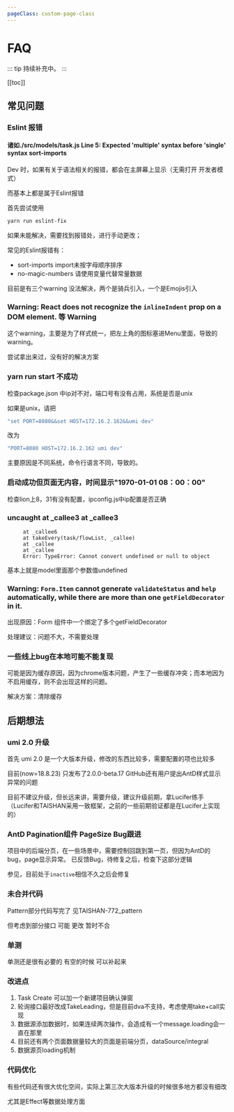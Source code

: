 ```yaml
---
pageClass: custom-page-class
---
```


# FAQ

::: tip
持续补充中。
:::

[[toc]]

## 常见问题

### Eslint 报错
#### 诸如./src/models/task.js Line 5:  Expected 'multiple' syntax before 'single' syntax  sort-imports

Dev 时，如果有关于语法相关的报错，都会在主屏幕上显示（无需打开 开发者模式）

而基本上都是属于Eslint报错

首先尝试使用
```bash
yarn run eslint-fix
```
如果未能解决，需要找到报错处，进行手动更改；

常见的Eslint报错有：
* sort-imports import未按字母顺序排序
* no-magic-numbers 请使用变量代替常量数据

目前是有三个warning 没法解决，两个是骑兵引入，一个是Emojis引入

### Warning: React does not recognize the `inlineIndent` prop on a DOM element. 等 Warning

这个warning，主要是为了样式统一，把左上角的图标塞进Menu里面，导致的warning。

尝试拿出来过，没有好的解决方案

### yarn run start 不成功

检查package.json 中ip对不对，端口号有没有占用，系统是否是unix

如果是unix，请把
```jsx
"set PORT=8080&&set HOST=172.16.2.162&&umi dev"
```
改为
```jsx
"PORT=8080 HOST=172.16.2.162 umi dev"
```

主要原因是不同系统，命令行语言不同，导致的。

### 启动成功但页面无内容，时间显示"1970-01-01 08：00：00"

检查lion上8，31有没有配置，ipconfig.js中ip配置是否正确

### uncaught at _callee3 at _callee3
```
     at _callee6
     at takeEvery(task/flowList, _callee)
     at _callee
     at _callee
     Error: TypeError: Cannot convert undefined or null to object
```

基本上就是model里面那个参数值undefined

### Warning: `Form.Item` cannot generate `validateStatus` and `help` automatically, while there are more than one `getFieldDecorator` in it.

出现原因：Form 组件中一个<FormItem/>绑定了多个getFieldDecorator

处理建议：问题不大，不需要处理

### 一些线上bug在本地可能不能复现
可能是因为缓存原因，因为chrome版本问题，产生了一些缓存冲突；而本地因为不启用缓存，则不会出现这样的问题。

解决方案：清除缓存

## 后期想法

### umi 2.0 升级

首先 umi 2.0 是一个大版本升级，修改的东西比较多，需要配置的项也比较多

目前(now=18.8.23) 只发布了2.0.0-beta.17 GitHub还有用户提出AntD样式显示异常的问题

目前不建议升级，但长远来讲，需要升级，建议升级前期，拿Lucifer练手（Lucifer和TAISHAN采用一致框架，之前的一些前期验证都是在Lucifer上实现的）

### AntD Pagination组件 PageSize Bug跟进
项目中的后端分页，在一些场景中，需要控制回跳到第一页，但因为AntD的bug，page显示异常。
已反馈Bug，待修复之后，检查下这部分逻辑

参见[](https://github.com/ant-design/ant-design/issues/11286)，目前处于`inactive`相信不久之后会修复

### 未合并代码
Pattern部分代码写完了 见TAISHAN-772_pattern

但考虑到部分接口 可能 更改 暂时不合

### 单测
单测还是很有必要的 有空的时候 可以补起来

### 改进点
1. Task Create 可以加一个新建项目确认弹窗
2. 轮询接口最好改成TakeLeading，但是目前dva不支持，考虑使用take+call实现
3. 数据源添加数据时，如果连续两次操作，会造成有一个message.loading会一直在那里
4. 目前还有两个页面数据量较大的页面是前端分页，dataSource/integral
5. 数据源页loading机制

### 代码优化
有些代码还有很大优化空间，实际上第三次大版本升级的时候很多地方都没有细改

尤其是Effect等数据处理方面


